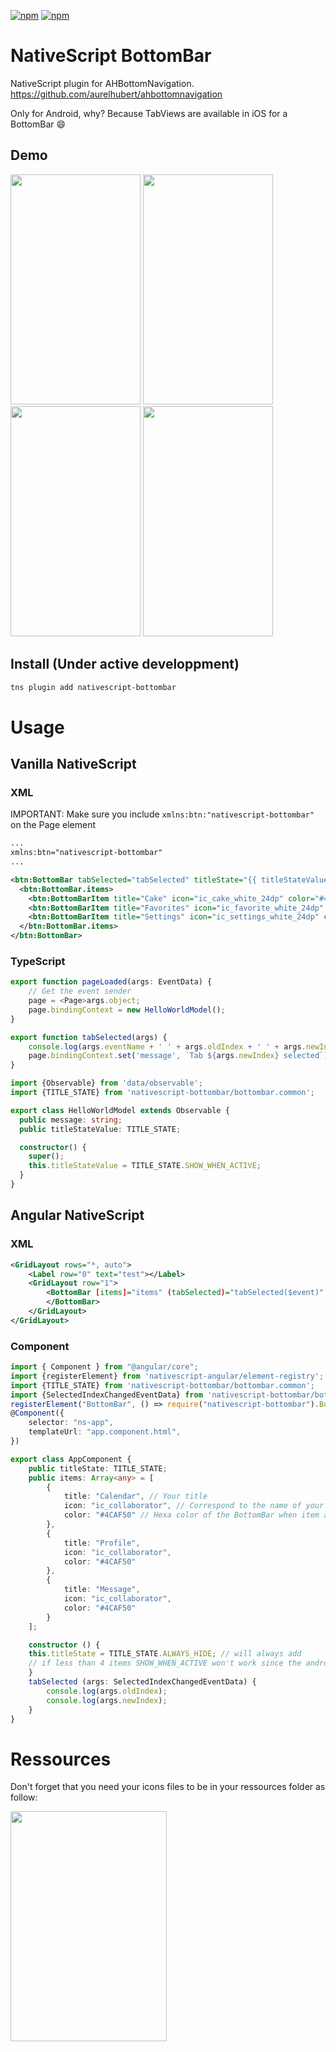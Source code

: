 [![npm](https://img.shields.io/npm/v/nativescript-bottombar.svg)](https://www.npmjs.com/package/nativescript-bottombar)
[![npm](https://img.shields.io/npm/dt/nativescript-bottombar.svg?label=npm%20downloads)](https://www.npmjs.com/package/nativescript-bottombar)

# NativeScript BottomBar

NativeScript plugin for AHBottomNavigation.
https://github.com/aurelhubert/ahbottomnavigation

Only for Android, why? Because TabViews are available in iOS for a BottomBar :smile:

## Demo

<img src="https://raw.githubusercontent.com/aurelhubert/ahbottomnavigation/master/demo1.gif" width="208" height="368" /> <img src="https://raw.githubusercontent.com/aurelhubert/ahbottomnavigation/master/demo2.gif" width="208" height="368" /> <img src="https://raw.githubusercontent.com/aurelhubert/ahbottomnavigation/master/demo3.gif" width="208" height="368" /> <img src="https://raw.githubusercontent.com/aurelhubert/ahbottomnavigation/master/demo4.gif" width="208" height="368" />

## Install (Under active developpment)
```bash
tns plugin add nativescript-bottombar
```

# Usage



## Vanilla NativeScript



### XML

IMPORTANT: Make sure you include ``xmlns:btn:"nativescript-bottombar"`` on the Page element

```xml
...
xmlns:btn="nativescript-bottombar"
...

<btn:BottomBar tabSelected="tabSelected" titleState="{{ titleStateValue }}"> 
  <btn:BottomBar.items>
    <btn:BottomBarItem title="Cake" icon="ic_cake_white_24dp" color="#4CAF50" />
    <btn:BottomBarItem title="Favorites" icon="ic_favorite_white_24dp" color="#2196F3" />
    <btn:BottomBarItem title="Settings" icon="ic_settings_white_24dp" color="#FF4081" />
  </btn:BottomBar.items>
</btn:BottomBar>
```

### TypeScript 

```typescript
export function pageLoaded(args: EventData) {
    // Get the event sender
    page = <Page>args.object;
    page.bindingContext = new HelloWorldModel();
}

export function tabSelected(args) {
    console.log(args.eventName + ' ' + args.oldIndex + ' ' + args.newIndex)
    page.bindingContext.set('message', `Tab ${args.newIndex} selected`)
}
```

```typescript
import {Observable} from 'data/observable';
import {TITLE_STATE} from 'nativescript-bottombar/bottombar.common';

export class HelloWorldModel extends Observable {
  public message: string;
  public titleStateValue: TITLE_STATE;

  constructor() {
    super();
    this.titleStateValue = TITLE_STATE.SHOW_WHEN_ACTIVE;
  }
}
```
## Angular NativeScript


### XML
   
```xml
<GridLayout rows="*, auto">
    <Label row="0" text="test"></Label>
    <GridLayout row="1">
        <BottomBar [items]="items" (tabSelected)="tabSelected($event)" [titleState]="titleState">
        </BottomBar>
    </GridLayout>
</GridLayout>
```
### Component

```typescript
import { Component } from "@angular/core";
import {registerElement} from 'nativescript-angular/element-registry';
import {TITLE_STATE} from 'nativescript-bottombar/bottombar.common';
import {SelectedIndexChangedEventData} from 'nativescript-bottombar/bottombar.common';
registerElement("BottomBar", () => require("nativescript-bottombar").BottomBar);
@Component({
    selector: "ns-app",
    templateUrl: "app.component.html",
})

export class AppComponent {
    public titleState: TITLE_STATE;
    public items: Array<any> = [
        {
            title: "Calendar", // Your title
            icon: "ic_collaborator", // Correspond to the name of your icon file (App_Ressources > drawables, should be 24dp)
            color: "#4CAF50" // Hexa color of the BottomBar when item active
        },
        {
            title: "Profile",
            icon: "ic_collaborator",
            color: "#4CAF50"
        },
        {
            title: "Message",
            icon: "ic_collaborator",
            color: "#4CAF50"
        }
    ];

    constructor () {
    this.titleState = TITLE_STATE.ALWAYS_HIDE; // will always add
    // if less than 4 items SHOW_WHEN_ACTIVE won't work since the android library follows google guideline
    }
    tabSelected (args: SelectedIndexChangedEventData) {
        console.log(args.oldIndex);
        console.log(args.newIndex);
    }
}
```
# Ressources

Don't forget that you need your icons files to be in your ressources folder as follow:

<img src="https://raw.githubusercontent.com/rhanbIT/nativescript-bottombar/master/screenshots/ressources.png" width="250" height="368" />

